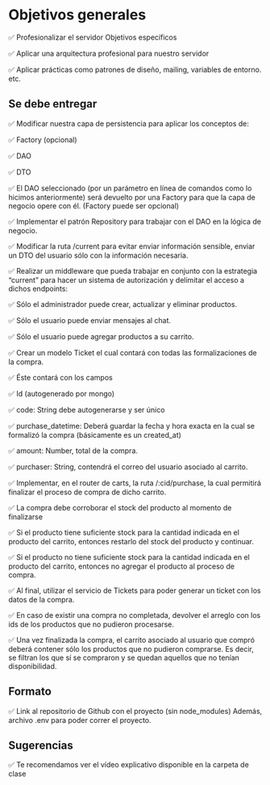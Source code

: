 # Objetivos generales

✅ Profesionalizar el servidor
Objetivos específicos

✅ Aplicar una arquitectura profesional para nuestro servidor

✅ Aplicar prácticas como patrones de diseño, mailing, variables de entorno. etc.

## Se debe entregar

✅ Modificar nuestra capa de persistencia para aplicar los conceptos de:

  ✅ Factory (opcional)

  ✅ DAO

  ✅  DTO

  ✅ El DAO seleccionado (por un parámetro en línea de comandos como lo hicimos anteriormente) será devuelto por una Factory para que la capa de negocio opere con él. (Factory puede ser opcional)

✅ Implementar el patrón Repository para trabajar con el DAO en la lógica de negocio. 

✅ Modificar la ruta  /current para evitar enviar información sensible, enviar un DTO del usuario sólo con la información necesaria.

✅ Realizar un middleware que pueda trabajar en conjunto con la estrategia “current” para hacer un sistema de autorización y delimitar el acceso a dichos endpoints:

  ✅ Sólo el administrador puede crear, actualizar y eliminar productos.

  ✅ Sólo el usuario puede enviar mensajes al chat.

  ✅ Sólo el usuario puede agregar productos a su carrito.

✅ Crear un modelo Ticket el cual contará con todas las formalizaciones de la compra.

✅ Éste contará con los campos

  ✅ Id (autogenerado por mongo)

  ✅ code: String debe autogenerarse y ser único

  ✅ purchase_datetime: Deberá guardar la fecha y hora exacta en la cual se formalizó la compra (básicamente es un created_at)

  ✅ amount: Number, total de la compra.

  ✅ purchaser: String, contendrá el correo del usuario asociado al carrito.

✅ Implementar, en el router de carts, la ruta /:cid/purchase, la cual permitirá finalizar el proceso de compra de dicho carrito.

✅ La compra debe corroborar el stock del producto al momento de finalizarse

✅ Si el producto tiene suficiente stock para la cantidad indicada en el producto del carrito, entonces restarlo del stock del producto y continuar.

✅ Si el producto no tiene suficiente stock para la cantidad indicada en el producto del carrito, entonces no agregar el producto al proceso de compra. 

✅ Al final, utilizar el servicio de Tickets para poder generar un ticket con los datos de la compra.

✅ En caso de existir una compra no completada, devolver el arreglo con los ids de los productos que no pudieron procesarse.

✅ Una vez finalizada la compra, el carrito asociado al usuario que compró deberá contener sólo los productos que no pudieron comprarse. Es decir, se filtran los que sí se compraron y se quedan aquellos que no tenían disponibilidad.

## Formato

✅ Link al repositorio de Github con el proyecto (sin node_modules)
Además, archivo .env para poder correr el proyecto.

## Sugerencias

✅ Te recomendamos ver el vídeo explicativo disponible en la carpeta de clase

